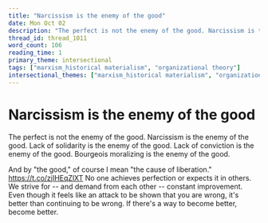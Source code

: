 ```yaml
---
title: "Narcissism is the enemy of the good"
date: Mon Oct 02
description: "The perfect is not the enemy of the good. Narcissism is the enemy of the good. Lack of solidarity is the enemy of the good."
thread_id: thread_1011
word_count: 106
reading_time: 1
primary_theme: intersectional
tags: ["marxism_historical materialism", "organizational theory"]
intersectional_themes: ["marxism_historical materialism", "organizational theory"]
---
```


# Narcissism is the enemy of the good

The perfect is not the enemy of the good. Narcissism is the enemy of the good. Lack of solidarity is the enemy of the good. Lack of conviction is the enemy of the good. Bourgeois moralizing is the enemy of the good.

And by "the good," of course I mean "the cause of liberation." https://t.co/zjIHEqZlXT No one achieves perfection or expects it in others. We strive for -- and demand from each other -- constant improvement. Even though it feels like an attack to be shown that you are wrong, it's better than continuing to be wrong. If there's a way to become better, become better.